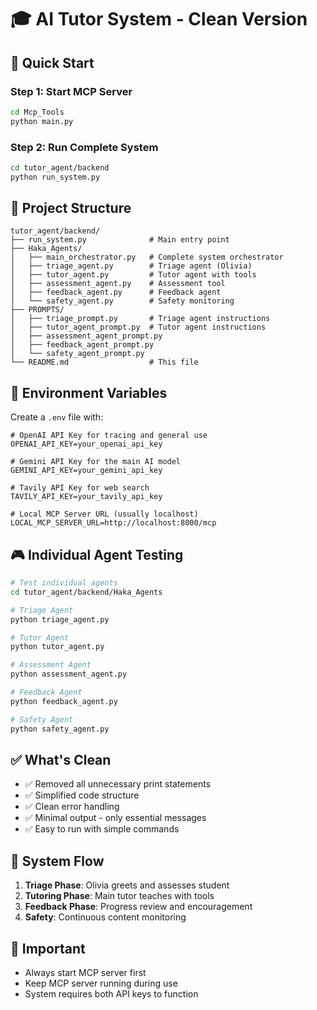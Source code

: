# 🎓 AI Tutor System - Clean Version

## 🚀 Quick Start

### Step 1: Start MCP Server
```bash
cd Mcp_Tools
python main.py
```

### Step 2: Run Complete System
```bash
cd tutor_agent/backend
python run_system.py
```

## 📁 Project Structure

```
tutor_agent/backend/
├── run_system.py              # Main entry point
├── Haka_Agents/
│   ├── main_orchestrator.py   # Complete system orchestrator
│   ├── triage_agent.py        # Triage agent (Olivia)
│   ├── tutor_agent.py         # Tutor agent with tools
│   ├── assessment_agent.py    # Assessment tool
│   ├── feedback_agent.py      # Feedback agent
│   └── safety_agent.py        # Safety monitoring
├── PROMPTS/
│   ├── triage_prompt.py       # Triage agent instructions
│   ├── tutor_agent_prompt.py  # Tutor agent instructions
│   ├── assessment_agent_prompt.py
│   ├── feedback_agent_prompt.py
│   └── safety_agent_prompt.py
└── README.md                  # This file
```

## 🔧 Environment Variables

Create a `.env` file with:
```env
# OpenAI API Key for tracing and general use
OPENAI_API_KEY=your_openai_api_key

# Gemini API Key for the main AI model
GEMINI_API_KEY=your_gemini_api_key

# Tavily API Key for web search
TAVILY_API_KEY=your_tavily_api_key

# Local MCP Server URL (usually localhost)
LOCAL_MCP_SERVER_URL=http://localhost:8000/mcp
```

## 🎮 Individual Agent Testing

```bash
# Test individual agents
cd tutor_agent/backend/Haka_Agents

# Triage Agent
python triage_agent.py

# Tutor Agent  
python tutor_agent.py

# Assessment Agent
python assessment_agent.py

# Feedback Agent
python feedback_agent.py

# Safety Agent
python safety_agent.py
```

## ✅ What's Clean

- ✅ Removed all unnecessary print statements
- ✅ Simplified code structure
- ✅ Clean error handling
- ✅ Minimal output - only essential messages
- ✅ Easy to run with simple commands

## 🎯 System Flow

1. **Triage Phase**: Olivia greets and assesses student
2. **Tutoring Phase**: Main tutor teaches with tools
3. **Feedback Phase**: Progress review and encouragement
4. **Safety**: Continuous content monitoring

## 🚨 Important

- Always start MCP server first
- Keep MCP server running during use
- System requires both API keys to function
